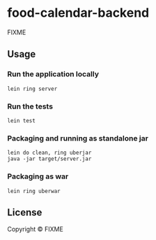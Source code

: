 # food-calendar-backend

FIXME

## Usage

### Run the application locally

`lein ring server`

### Run the tests

`lein test`

### Packaging and running as standalone jar

```
lein do clean, ring uberjar
java -jar target/server.jar
```

### Packaging as war

`lein ring uberwar`

## License

Copyright ©  FIXME
